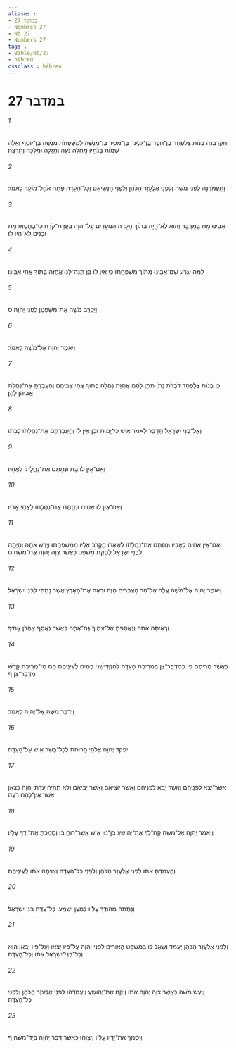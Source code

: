 ```yaml
---
aliases : 
- במדבר 27
- Nombres 27
- Nb 27
- Numbers 27
tags : 
- Bible/Nb/27
- hébreu
cssclass : hébreu
---
```


# במדבר 27

###### 1
וַתִּקְרַבְנָה בְּנֹות צְלָפְחָד בֶּן־חֵפֶר בֶּן־גִּלְעָד בֶּן־מָכִיר בֶּן־מְנַשֶּׁה לְמִשְׁפְּחֹת מְנַשֶּׁה בֶן־יֹוסֵף וְאֵלֶּה שְׁמֹות בְּנֹתָיו מַחְלָה נֹעָה וְחָגְלָה וּמִלְכָּה וְתִרְצָה׃
###### 2
וַתַּעֲמֹדְנָה לִפְנֵי מֹשֶׁה וְלִפְנֵי אֶלְעָזָר הַכֹּהֵן וְלִפְנֵי הַנְּשִׂיאִם וְכָל־הָעֵדָה פֶּתַח אֹהֶל־מֹועֵד לֵאמֹר׃
###### 3
אָבִינוּ מֵת בַּמִּדְבָּר וְהוּא לֹא־הָיָה בְּתֹוךְ הָעֵדָה הַנֹּועָדִים עַל־יְהוָה בַּעֲדַת־קֹרַח כִּי־בְחֶטְאֹו מֵת וּבָנִים לֹא־הָיוּ לֹו׃
###### 4
לָמָּה יִגָּרַע שֵׁם־אָבִינוּ מִתֹּוךְ מִשְׁפַּחְתֹּו כִּי אֵין לֹו בֵּן תְּנָה־לָּנוּ אֲחֻזָּה בְּתֹוךְ אֲחֵי אָבִינוּ׃
###### 5
וַיַּקְרֵב מֹשֶׁה אֶת־מִשְׁפָּטָן לִפְנֵי יְהוָה׃ ס
###### 6
וַיֹּאמֶר יְהוָה אֶל־מֹשֶׁה לֵּאמֹר׃
###### 7
כֵּן בְּנֹות צְלָפְחָד דֹּבְרֹת נָתֹן תִּתֵּן לָהֶם אֲחֻזַּת נַחֲלָה בְּתֹוךְ אֲחֵי אֲבִיהֶם וְהַעֲבַרְתָּ אֶת־נַחֲלַת אֲבִיהֶן לָהֶן׃
###### 8
וְאֶל־בְּנֵי יִשְׂרָאֵל תְּדַבֵּר לֵאמֹר אִישׁ כִּי־יָמוּת וּבֵן אֵין לֹו וְהַעֲבַרְתֶּם אֶת־נַחֲלָתֹו לְבִתֹּו׃
###### 9
וְאִם־אֵין לֹו בַּת וּנְתַתֶּם אֶת־נַחֲלָתֹו לְאֶחָיו׃
###### 10
וְאִם־אֵין לֹו אַחִים וּנְתַתֶּם אֶת־נַחֲלָתֹו לַאֲחֵי אָבִיו׃
###### 11
וְאִם־אֵין אַחִים לְאָבִיו וּנְתַתֶּם אֶת־נַחֲלָתֹו לִשְׁאֵרֹו הַקָּרֹב אֵלָיו מִמִּשְׁפַּחְתֹּו וְיָרַשׁ אֹתָהּ וְהָיְתָה לִבְנֵי יִשְׂרָאֵל לְחֻקַּת מִשְׁפָּט כַּאֲשֶׁר צִוָּה יְהוָה אֶת־מֹשֶׁה׃ ס
###### 12
וַיֹּאמֶר יְהוָה אֶל־מֹשֶׁה עֲלֵה אֶל־הַר הָעֲבָרִים הַזֶּה וּרְאֵה אֶת־הָאָרֶץ אֲשֶׁר נָתַתִּי לִבְנֵי יִשְׂרָאֵל׃
###### 13
וְרָאִיתָה אֹתָהּ וְנֶאֱסַפְתָּ אֶל־עַמֶּיךָ גַּם־אָתָּה כַּאֲשֶׁר נֶאֱסַף אַהֲרֹן אָחִיךָ׃
###### 14
כַּאֲשֶׁר מְרִיתֶם פִּי בְּמִדְבַּר־צִן בִּמְרִיבַת הָעֵדָה לְהַקְדִּישֵׁנִי בַמַּיִם לְעֵינֵיהֶם הֵם מֵי־מְרִיבַת קָדֵשׁ מִדְבַּר־צִן׃ ף
###### 15
וַיְדַבֵּר מֹשֶׁה אֶל־יְהוָה לֵאמֹר׃
###### 16
יִפְקֹד יְהוָה אֱלֹהֵי הָרוּחֹת לְכָל־בָּשָׂר אִישׁ עַל־הָעֵדָה׃
###### 17
אֲשֶׁר־יֵצֵא לִפְנֵיהֶם וַאֲשֶׁר יָבֹא לִפְנֵיהֶם וַאֲשֶׁר יֹוצִיאֵם וַאֲשֶׁר יְבִיאֵם וְלֹא תִהְיֶה עֲדַת יְהוָה כַּצֹּאן אֲשֶׁר אֵין־לָהֶם רֹעֶה׃
###### 18
וַיֹּאמֶר יְהוָה אֶל־מֹשֶׁה קַח־לְךָ אֶת־יְהֹושֻׁעַ בִּן־נוּן אִישׁ אֲשֶׁר־רוּחַ בֹּו וְסָמַכְתָּ אֶת־יָדְךָ עָלָיו׃
###### 19
וְהַעֲמַדְתָּ אֹתֹו לִפְנֵי אֶלְעָזָר הַכֹּהֵן וְלִפְנֵי כָּל־הָעֵדָה וְצִוִּיתָה אֹתֹו לְעֵינֵיהֶם׃
###### 20
וְנָתַתָּה מֵהֹודְךָ עָלָיו לְמַעַן יִשְׁמְעוּ כָּל־עֲדַת בְּנֵי יִשְׂרָאֵל׃
###### 21
וְלִפְנֵי אֶלְעָזָר הַכֹּהֵן יַעֲמֹד וְשָׁאַל לֹו בְּמִשְׁפַּט הָאוּרִים לִפְנֵי יְהוָה עַל־פִּיו יֵצְאוּ וְעַל־פִּיו יָבֹאוּ הוּא וְכָל־בְּנֵי־יִשְׂרָאֵל אִתֹּו וְכָל־הָעֵדָה׃
###### 22
וַיַּעַשׂ מֹשֶׁה כַּאֲשֶׁר צִוָּה יְהוָה אֹתֹו וַיִּקַּח אֶת־יְהֹושֻׁעַ וַיַּעֲמִדֵהוּ לִפְנֵי אֶלְעָזָר הַכֹּהֵן וְלִפְנֵי כָּל־הָעֵדָה׃
###### 23
וַיִּסְמֹךְ אֶת־יָדָיו עָלָיו וַיְצַוֵּהוּ כַּאֲשֶׁר דִּבֶּר יְהוָה בְּיַד־מֹשֶׁה׃ ף
